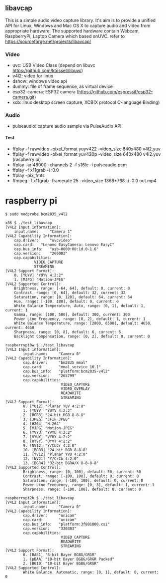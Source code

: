 ## libavcap
This is a simple audio video capture library. 
It's aim is to provide a unified API for Linux, Windows and Mac OS X to capture audio and video from appropriate hardware. 
The supported hardware contain Webcam, RaspberryPi, Laptop Camera which based onUVC. 
refer to https://sourceforge.net/projects/libavcap/

### Video
* uvc: USB Video Class (depend on libuvc https://github.com/ktossell/libuvc)
* v4l2: video for linux
* dshow: windows video api
* dummy: file of frame sequence, as virtual device
* esp32-camera: ESP32 camera (https://github.com/espressif/esp32-camera.git)
* xcb: linux desktop screen capture, XCB(X protocol C-language Binding)

### Audio
* pulseaudio: capture audio sample via PulseAudio API

#### Test
* ffplay -f rawvideo -pixel_format yuyv422 -video_size 640x480 v4l2.yuv
* ffplay -f rawvideo -pixel_format yuv420p -video_size 640x480 v4l2.yuv (raspberry pi)
* ffplay -ar 48000 -channels 2 -f s16le -i pulseaudio.pcm
* ffplay -f x11grab -i :0.0
* ffplay -pix_fmts
* ffmpeg -f x11grab -framerate 25 -video_size 1366*768 -i :0.0 out.mp4

# raspberry pi
`$ sudo modprobe bcm2835_v4l2 `

```
x86 $ ./test_libavcap
[V4L2 Input information]:
	input.name: 	"Camera 1"
[V4L2 Capability Information]:
	cap.driver: 	"uvcvideo"
	cap.card: 	"Lenovo EasyCamera: Lenovo EasyC"
	cap.bus_info: 	"usb-0000:00:1d.0-1.6"
	cap.version: 	"266002"
	cap.capabilities:
			 VIDEO_CAPTURE
			 STREAMING
[V4L2 Support Format]:
	0. [YUYV] "YUYV 4:2:2"
	1. [MJPG] "Motion-JPEG"
[V4L2 Supported Control]:
	Brightness, range: [-64, 64], default: 0, current: 0
	Contrast, range: [0, 64], default: 32, current: 32
	Saturation, range: [0, 128], default: 64, current: 64
	Hue, range: [-180, 180], default: 0, current: 0
	White Balance Temperature, Auto, range: [0, 1], default: 1, current: 1
	Gamma, range: [100, 500], default: 300, current: 300
	Power Line Frequency, range: [0, 2], default: 1, current: 1
	White Balance Temperature, range: [2800, 6500], default: 4650, current: 4650
	Sharpness, range: [0, 8], default: 6, current: 6
	Backlight Compensation, range: [0, 2], default: 0, current: 0
```


```
raspberrypi0w $ ./test_libavcap
[V4L2 Input information]:
        input.name:     "Camera 0"
[V4L2 Capability Information]:
        cap.driver:     "bm2835 mmal"
        cap.card:       "mmal service 16.1"
        cap.bus_info:   "platform:bcm2835-v4l2"
        cap.version:    "265799"
        cap.capabilities:
                         VIDEO_CAPTURE
                         VIDEO_OVERLAY
                         READWRITE
                         STREAMING
[V4L2 Support Format]:
        0. [YU12] "Planar YUV 4:2:0"
        1. [YUYV] "YUYV 4:2:2"
        2. [RGB3] "24-bit RGB 8-8-8"
        3. [JPEG] "JFIF JPEG"
        4. [H264] "H.264"
        5. [MJPG] "Motion-JPEG"
        6. [YVYU] "YVYU 4:2:2"
        7. [VYUY] "VYUY 4:2:2"
        8. [UYVY] "UYVY 4:2:2"
        9. [NV12] "Y/CbCr 4:2:0"
        10. [BGR3] "24-bit BGR 8-8-8"
        11. [YV12] "Planar YVU 4:2:0"
        12. [NV21] "Y/CrCb 4:2:0"
        13. [BGR4] "32-bit BGRA/X 8-8-8-8"
[V4L2 Supported Control]:
        Brightness, range: [0, 100], default: 50, current: 50
        Contrast, range: [-100, 100], default: 0, current: 0
        Saturation, range: [-100, 100], default: 0, current: 0
        Power Line Frequency, range: [0, 3], default: 1, current: 1
        Sharpness, range: [-100, 100], default: 0, current: 0
```


```
raspberrypi2b $ ./test_libavcap
[V4L2 Input information]:
        input.name:     "Camera 0"
[V4L2 Capability Information]:
        cap.driver:     "unicam"
        cap.card:       "unicam"
        cap.bus_info:   "platform:3f801000.csi"
        cap.version:    "330303"
        cap.capabilities:
                         VIDEO_CAPTURE
                         READWRITE
                         STREAMING
[V4L2 Support Format]:
        0. [BA81] "8-bit Bayer BGBG/GRGR"
        1. [pBAA] "10-bit Bayer BGBG/GRGR Packed"
        2. [BG10] "10-bit Bayer BGBG/GRGR"
[V4L2 Supported Control]:
        White Balance, Automatic, range: [0, 1], default: 0, current: 0
```
